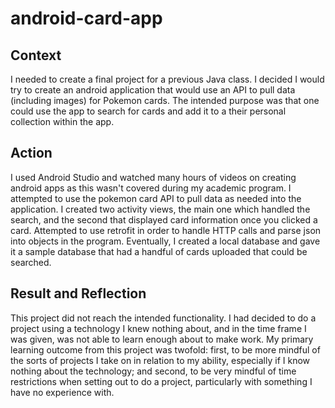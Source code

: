 # android-card-app

## Context

I needed to create a final project for a previous Java class.  I decided I would try to create an android application that would use an API to pull data (including images) for Pokemon cards.  The intended purpose was that one could use the app to search for cards and add it to a their personal collection within the app.  

## Action

I used Android Studio and watched many hours of videos on creating android apps as this wasn't covered during my academic program.  I attempted to use the pokemon card API to pull data as needed into the application.  I created two activity views, the main one which handled the search, and the second that displayed card information once you clicked a card.  Attempted to use retrofit in order to handle HTTP calls and parse json into objects in the program.  Eventually, I created a local database and gave it a sample database that had a handful of cards uploaded that could be searched.

## Result and Reflection

This project did not reach the intended functionality.  I had decided to do a project using a technology I knew nothing about, and in the time frame I was given, was not able to learn enough about to make work.  My primary learning outcome from this project was twofold: first, to be more mindful of the sorts of projects I take on in relation to my ability, especially if I know nothing about the technology; and second, to be very mindful of time restrictions when setting out to do a project, particularly with something I have no experience with.  
